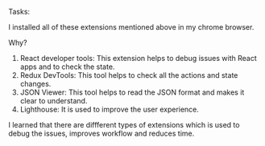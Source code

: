 Tasks:  

I installed all of these extensions mentioned above in my chrome browser.

Why?
1. React developer tools: This extension helps to debug issues with React apps and to check the state.
2. Redux DevTools: This tool helps to check all the actions and state changes.
3. JSON Viewer: This tool helps to read the JSON format and makes it clear to understand.
4. Lighthouse: It is used to improve the user experience.

I learned that there are diffferent types of extensions which is used to debug the issues, improves workflow and reduces time.